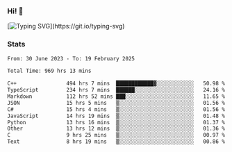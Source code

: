### Hi!  👋

[![Typing SVG](https://readme-typing-svg.herokuapp.com?font=Fira+Code&pause=1000&width=435&lines=Hello!+I'm+Texiwustion.)](https://git.io/typing-svg)

### Stats

<!--START_SECTION:waka-->

```txt
From: 30 June 2023 - To: 19 February 2025

Total Time: 969 hrs 13 mins

C++                494 hrs 7 mins  ████████████▓░░░░░░░░░░░░   50.98 %
TypeScript         234 hrs 7 mins  ██████░░░░░░░░░░░░░░░░░░░   24.16 %
Markdown           112 hrs 52 mins ███░░░░░░░░░░░░░░░░░░░░░░   11.65 %
JSON               15 hrs 5 mins   ▒░░░░░░░░░░░░░░░░░░░░░░░░   01.56 %
C#                 15 hrs 4 mins   ▒░░░░░░░░░░░░░░░░░░░░░░░░   01.56 %
JavaScript         14 hrs 19 mins  ▒░░░░░░░░░░░░░░░░░░░░░░░░   01.48 %
Python             13 hrs 16 mins  ▒░░░░░░░░░░░░░░░░░░░░░░░░   01.37 %
Other              13 hrs 12 mins  ▒░░░░░░░░░░░░░░░░░░░░░░░░   01.36 %
C                  9 hrs 25 mins   ▒░░░░░░░░░░░░░░░░░░░░░░░░   00.97 %
Text               8 hrs 19 mins   ▒░░░░░░░░░░░░░░░░░░░░░░░░   00.86 %
```

<!--END_SECTION:waka-->

